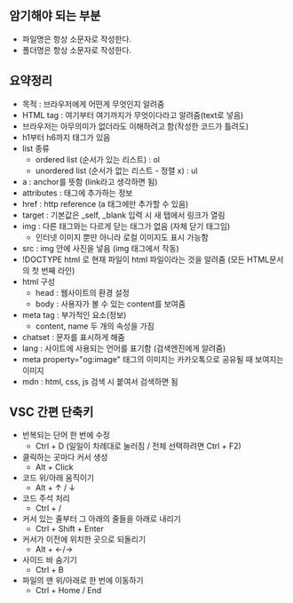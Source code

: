 ## 암기해야 되는 부분

- 파일명은 항상 소문자로 작성한다.
- 폴더명은 항상 소문자로 작성한다.

## 요약정리

- 목적 : 브라우저에게 어떤게 무엇인지 알려줌
- HTML tag : 여기부터 여기까지가 무엇이다라고 알려줌(text로 넣음)
- 브라우저는 아무의미가 없더라도 이해하려고 함(작성한 코드가 틀려도)
- h1부터 h6까지 태그가 있음
- list 종류
  - ordered list (순서가 있는 리스트) : ol
  - unordered list (순서가 없는 리스트 - 정렬 x) : ul
- a : anchor를 뜻함 (link라고 생각하면 됨)
- attributes : 태그에 추가하는 정보
- href : http reference (a 태그에만 추가할 수 있음)
- target : 기본값은 \_self, \_blank 입력 시 새 탭에서 링크가 열림
- img : 다른 태그와는 다르게 닫는 태그가 없음 (자체 닫기 태그임)
  - 인터넷 이미지 뿐만 아니라 로컬 이미지도 표시 가능함
- src : img 안에 사진을 넣음 (img 태그에서 작동)
- !DOCTYPE html 로 현재 파일이 html 파일이라는 것을 알려줌 (모든 HTML문서의 첫 번째 라인)
- html 구성
  - head : 웹사이트의 환경 설정
  - body : 사용자가 볼 수 있는 content를 보여줌
- meta tag : 부가적인 요소(정보)
  - content, name 두 개의 속성을 가짐
- chatset : 문자를 표시하게 해줌
- lang : 사이트에 사용되는 언어를 표기함 (검색엔진에게 알려줌)
- meta property="og:image" 태그의 이미지는 카카오톡으로 공유될 때 보여지는 이미지
- mdn : html, css, js 검색 시 붙여서 검색하면 됨

## VSC 간편 단축키

- 반복되는 단어 한 번에 수정
  - Ctrl + D (일일이 차례대로 눌러짐 / 전체 선택하려면 Ctrl + F2)
- 클릭하는 곳마다 커서 생성
  - Alt + Click
- 코드 위/아래 움직이기
  - Alt + ↑ / ↓
- 코드 주석 처리
  - Ctrl + /
- 커서 있는 줄부터 그 아래의 줄들을 아래로 내리기
  - Ctrl + Shift + Enter
- 커서가 이전에 위치한 곳으로 되돌리기
  - Alt + ←/→
- 사이드 바 숨기기
  - Ctrl + B
- 파일의 맨 위/아래로 한 번에 이동하기
  - Ctrl + Home / End

